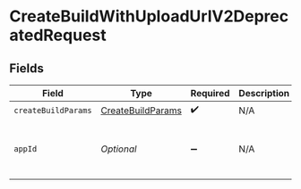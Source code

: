 # CreateBuildWithUploadUrlV2DeprecatedRequest


## Fields

| Field                                                         | Type                                                          | Required                                                      | Description                                                   | Example                                                       |
| ------------------------------------------------------------- | ------------------------------------------------------------- | ------------------------------------------------------------- | ------------------------------------------------------------- | ------------------------------------------------------------- |
| `createBuildParams`                                           | [CreateBuildParams](../../models/shared/CreateBuildParams.md) | :heavy_check_mark:                                            | N/A                                                           |                                                               |
| `appId`                                                       | *Optional<String>*                                            | :heavy_minus_sign:                                            | N/A                                                           | app-af469a92-5b45-4565-b3c4-b79878de67d2                      |